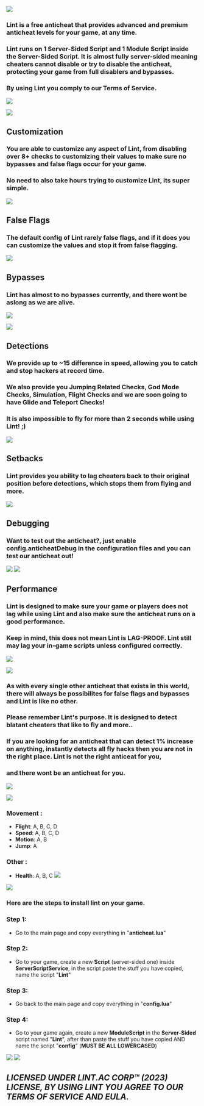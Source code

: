[![](https://cdn.discordapp.com/attachments/1114213473426088059/1114949929761255484/lint1.png)]()

### Lint is a free anticheat that provides advanced and premium anticheat levels for your game, at any time.
### Lint runs on **1** Server-Sided Script and **1** Module Script inside the Server-Sided Script. It is almost fully server-sided meaning cheaters cannot disable or try to disable the anticheat, protecting your game from full disablers and bypasses.
### By using Lint you comply to our **Terms of Service**.
[![](https://cdn.discordapp.com/attachments/1114213473426088059/1114959925014175754/split.png)]()

[![](https://cdn.discordapp.com/attachments/1114213473426088059/1114951655465693194/lint2.png)]()


## Customization
### **You are able to customize any aspect of Lint**, from disabling over 8+ checks to customizing their values to make sure no bypasses and false flags occur for your game.
### No need to also take hours trying to customize Lint, its super **simple**.
[![](https://cdn.discordapp.com/attachments/1114213473426088059/1114959925014175754/split.png)]()

## False Flags
### **The default config of Lint rarely false flags**, and if it does you can customize the values and stop it from false flagging.
[![](https://cdn.discordapp.com/attachments/1114213473426088059/1114959925014175754/split.png)]()

## Bypasses
### **Lint has almost to no bypasses currently**, and there wont be aslong as we are alive.
[![](https://cdn.discordapp.com/attachments/1114213473426088059/1114959925014175754/split.png)]()

[![](https://cdn.discordapp.com/attachments/1114213473426088059/1114954518606643271/lint3.png)]()

## Detections
### **We provide up to ~15 difference in speed, allowing you to catch and stop hackers at record time.**
### We also provide you Jumping Related Checks, God Mode Checks, Simulation, Flight Checks and we are soon going to have Glide and Teleport Checks!
### It is also impossible to fly for more than 2 seconds while using Lint! ;)
[![](https://cdn.discordapp.com/attachments/1114213473426088059/1114959925014175754/split.png)]()

## Setbacks
### **Lint provides you ability to lag cheaters back to their original position before detections**, which stops them from flying and more.
[![](https://cdn.discordapp.com/attachments/1114213473426088059/1114959925014175754/split.png)]()

## Debugging
### **Want to test out the anticheat?**, just enable **config.anticheatDebug** in the configuration files and you can test our anticheat out!
[![](https://cdn.discordapp.com/attachments/1114213473426088059/1114960711538458724/image.png)]()
[![](https://cdn.discordapp.com/attachments/1114213473426088059/1114959925014175754/split.png)]()

## Performance
### **Lint is designed to make sure your game or players does not lag while using Lint** and also make sure the anticheat runs on a good performance.
### **Keep in mind, this does not mean Lint is LAG-PROOF.** Lint still may lag your in-game scripts unless configured correctly.
[![](https://cdn.discordapp.com/attachments/1114213473426088059/1114959925014175754/split.png)]()

[![](https://cdn.discordapp.com/attachments/1114213473426088059/1114961442614030406/lint4.png)]()

### As with every single other anticheat that exists in this world, there will always be possibilites for false flags and bypasses and **Lint** is like no other. 
### Please remember Lint's purpose. **It is designed to detect blatant cheaters that like to fly and more.**. 
### If you are looking for an anticheat that can detect 1% increase on anything, instantly detects all fly hacks then you are not in the right place. Lint is not the right anticeat for you, 
### and there wont be an anticheat for you.
[![](https://cdn.discordapp.com/attachments/1114213473426088059/1114959925014175754/split.png)]()

[![](https://cdn.discordapp.com/attachments/1114213473426088059/1114963409688084500/lint5.png)]()

### Movement  :
- **Flight**: A, B, C, D
- **Speed**: A, B, C, D
- **Motion**: A, B
- **Jump**: A

### Other   :
- **Health**: A, B, C
[![](https://cdn.discordapp.com/attachments/1114213473426088059/1114959925014175754/split.png)]()

[![](https://cdn.discordapp.com/attachments/1114213473426088059/1114964252848050196/lint6.png)]()

### Here are the steps to install lint on your game.

### Step 1:
  - Go to the main page and copy everything in "**anticheat.lua**"
### Step 2:
  - Go to your game, create a new **Script** (server-sided one) inside **ServerScriptService**, in the script paste the stuff you have copied, name the script "**Lint**"
### Step 3:
  - Go back to the main page and copy everything in "**config.lua**"
### Step 4:
  - Go to your game again, create a new **ModuleScript** in the **Server-Sided** script named "**Lint**", after than paste the stuff you have copied AND name the script "**config**" (**MUST BE ALL LOWERCASED**)

[![](https://cdn.discordapp.com/attachments/1114213473426088059/1114959925014175754/split.png)]()
[![](https://cdn.discordapp.com/attachments/1114213473426088059/1114959925014175754/split.png)]()

## ***LICENSED UNDER LINT.AC CORP™️ (2023) LICENSE, BY USING LINT YOU AGREE TO OUR TERMS OF SERVICE AND EULA.***
